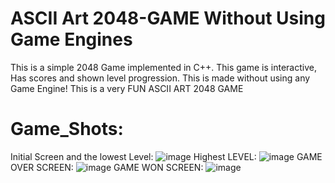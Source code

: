 # ASCII Art 2048-GAME Without Using Game Engines
 This is a simple 2048 Game implemented in C++. This game is interactive, Has scores and shown level progression. This is made without using any Game Engine! This is a very FUN ASCII ART 2048 GAME

# Game_Shots:
Initial Screen and the lowest Level:
![image](https://github.com/MuhammadHammad-git/ASCII-Art-2048-GAME-Without-Using-Game-Engines/assets/74261526/4fb06f00-7214-4c31-a386-867d668cafa5)
Highest LEVEL:
![image](https://github.com/MuhammadHammad-git/ASCII-Art-2048-GAME-Without-Using-Game-Engines/assets/74261526/4d59a5e7-a7f2-4a48-9a49-844b69bd2b73)
GAME OVER SCREEN:
![image](https://github.com/MuhammadHammad-git/ASCII-Art-2048-GAME-Without-Using-Game-Engines/assets/74261526/dbe9c311-68b6-466d-8940-bca40735b188)
GAME WON SCREEN:
![image](https://github.com/MuhammadHammad-git/ASCII-Art-2048-GAME-Without-Using-Game-Engines/assets/74261526/af6da144-30e0-437f-958a-b8b5c730fd4f)

